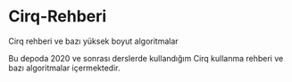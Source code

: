 # Cirq-Rehberi
Cirq rehberi ve bazı yüksek boyut algoritmalar

Bu depoda 2020 ve sonrası derslerde kullandığım Cirq kullanma rehberi ve bazı algoritmalar içermektedir.
